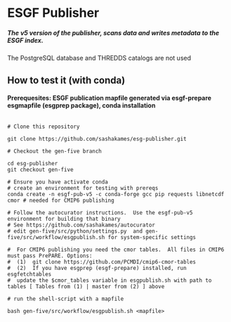 # ESGF Publisher

##### The v5 version of the publisher, scans data and writes metadata to the ESGF index.
The PostgreSQL database and THREDDS catalogs are not used

## How to test it (with conda)

#### Prerequesites: ESGF publication mapfile generated via esgf-prepare esgmapfile (esgprep package), conda installation

```

# Clone this repository

git clone https://github.com/sashakames/esg-publisher.git

# Checkout the gen-five branch

cd esg-publisher
git checkout gen-five

# Ensure you have activate conda 
# create an environment for testing with prereqs
conda create -n esgf-pub-v5 -c conda-forge gcc pip requests libnetcdf cmor # needed for CMIP6 publishing

# Follow the autocurator instructions.  Use the esgf-pub-v5 environment for building that binary
# See https://github.com/sashakames/autocurator 
# edit gen-five/src/python/settings.py  and gen-five/src/workflow/esgpublish.sh for system-specific settings

#  For CMIP6 publishing you need the cmor tables.  All files in CMIP6 must pass PrePARE. Options:
#  (1)  git clone https://github.com/PCMDI/cmip6-cmor-tables
#  (2)  If you have esgprep (esgf-prepare) installed, run esgfetchtables
#  update the $cmor_tables variable in esgpublish.sh with path to tables [ Tables from (1) | master from (2) ] above

# run the shell-script with a mapfile

bash gen-five/src/workflow/esgpublish.sh <mapfile>

